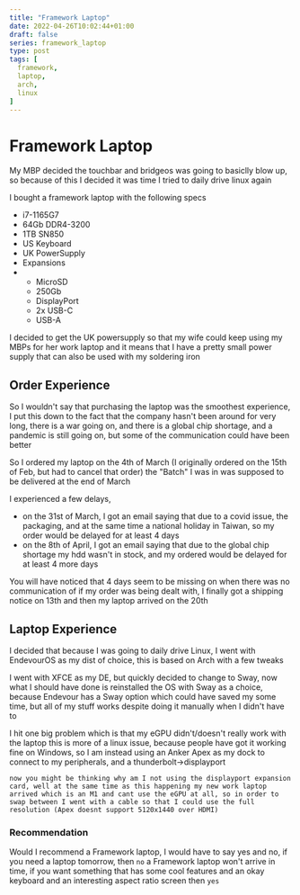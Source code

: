 ```yaml
---
title: "Framework Laptop"
date: 2022-04-26T10:02:44+01:00
draft: false
series: framework_laptop
type: post
tags: [
  framework,
  laptop,
  arch,
  linux
]
---
```


# Framework Laptop
My MBP decided the touchbar and bridgeos was going to basiclly blow up, so because of this I decided it was time I tried to daily drive linux again 

I bought a framework laptop with the following specs

- i7-1165G7
- 64Gb DDR4-3200
- 1TB SN850
- US Keyboard
- UK PowerSupply
- Expansions
- - MicroSD
  - 250Gb
  - DisplayPort
  - 2x USB-C
  - USB-A

I decided to get the UK powersupply so that my wife could keep using my MBPs for her work laptop and it means that I have a pretty small power supply that can also be used with my soldering iron

## Order Experience
So I wouldn't say that purchasing the laptop was the smoothest experience, I put this down to the fact that the company hasn't been around for very long, there is a war going on, and there is a global chip shortage, and a pandemic is still going on, but some of the communication could have been better

So I ordered my laptop on the 4th of March (I originally ordered on the 15th of Feb, but had to cancel that order) the "Batch" I was in was supposed to be delivered at the end of March

I experienced a few delays, 
- on the 31st of March, I got an email saying that due to a covid issue, the packaging, and at the same time a national holiday in Taiwan, so my order would be delayed for at least 4 days
- on the 8th of April, I got an email saying that due to the global chip shortage my hdd wasn't in stock, and my ordered would be delayed for at least 4 more  days

You will have noticed that 4 days seem to be missing on when there was no communication of if my order was being dealt with, I finally got a shipping notice on 13th and then my laptop arrived on the 20th

## Laptop Experience
I decided that because I was going to daily drive Linux, I went with EndevourOS as my dist of choice, this is based on Arch with a few tweaks

I went with XFCE as my DE, but quickly decided to change to Sway, now what I should have done is reinstalled the OS with Sway as a choice, because Endevour has a Sway option which could have saved my some time, but all of my stuff works despite doing it manually when I didn't have to

I hit one big problem which is that my eGPU didn't/doesn't really work with the laptop this is more of a linux issue, because people have got it working fine on Windows, so I am instead using an Anker Apex as my dock to connect to my peripherals, and a thunderbolt->displayport 

`now you might be thinking why am I not using the displayport expansion card, well at the same time as this happening my new work laptop arrived which is an M1 and cant use the eGPU at all, so in order to swap between I went with a cable so that I could use the full resolution (Apex doesnt support 5120x1440 over HDMI)`

### Recommendation
Would I recommend a Framework laptop, I would have to say yes and no, if you need a laptop tomorrow, then `no` a Framework laptop won't arrive in time, if you want something that has some cool features and an okay keyboard and an interesting aspect ratio screen then `yes`